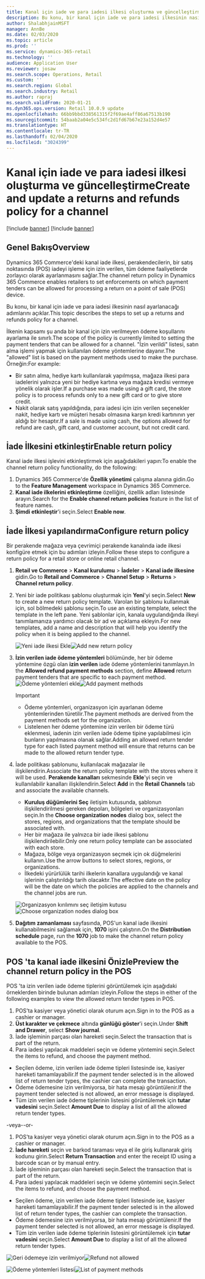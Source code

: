 ```yaml
---
title: Kanal için iade ve para iadesi ilkesi oluşturma ve güncelleştirme
description: Bu konu, bir kanal için iade ve para iadesi ilkesinin nasıl ayarlanacağını açıklar.
author: ShalabhjainMSFT
manager: AnnBe
ms.date: 02/03/2020
ms.topic: article
ms.prod: ''
ms.service: dynamics-365-retail
ms.technology: ''
audience: Application User
ms.reviewer: josaw
ms.search.scope: Operations, Retail
ms.custom: ''
ms.search.region: Global
ms.search.industry: Retail
ms.author: rapraj
ms.search.validFrom: 2020-01-21
ms.dyn365.ops.version: Retail 10.0.9 update
ms.openlocfilehash: 66bb9bbd338561315f2f69ae4aff86a67513b190
ms.sourcegitcommit: 54baab2a04e5c534fc2d1fd67b67e23a152d4e57
ms.translationtype: HT
ms.contentlocale: tr-TR
ms.lasthandoff: 02/04/2020
ms.locfileid: "3024399"
---
```

# <a name="create-and-update-a-returns-and-refunds-policy-for-a-channel"></a><span data-ttu-id="fc73b-103">Kanal için iade ve para iadesi ilkesi oluşturma ve güncelleştirme</span><span class="sxs-lookup"><span data-stu-id="fc73b-103">Create and update a returns and refunds policy for a channel</span></span>

[!include [banner](includes/banner.md)]
[!include [banner](includes/preview-banner.md)]


## <a name="overview"></a><span data-ttu-id="fc73b-104">Genel Bakış</span><span class="sxs-lookup"><span data-stu-id="fc73b-104">Overview</span></span>

<span data-ttu-id="fc73b-105">Dynamics 365 Commerce'deki kanal iade ilkesi, perakendecilerin, bir satış noktasında (POS) iadeyi işleme için izin verilen, tüm ödeme faaliyetlerde zorlayıcı olarak ayarlanmasını sağlar.</span><span class="sxs-lookup"><span data-stu-id="fc73b-105">The channel return policy in Dynamics 365 Commerce enables retailers to set enforcements on which payment tenders can be allowed for processing a return on a point of sale (POS) device.</span></span>  

<span data-ttu-id="fc73b-106">Bu konu, bir kanal için iade ve para iadesi ilkesinin nasıl ayarlanacağı adımlarını açıklar.</span><span class="sxs-lookup"><span data-stu-id="fc73b-106">This topic describes the steps to set up a returns and refunds policy for a channel.</span></span>

<span data-ttu-id="fc73b-107">İlkenin kapsamı şu anda bir kanal için izin verilmeyen ödeme koşullarını ayarlama ile sınırlı.</span><span class="sxs-lookup"><span data-stu-id="fc73b-107">The scope of the policy is currently limited to setting the payment tenders that can be allowed for a channel.</span></span> <span data-ttu-id="fc73b-108">"İzin verildi" listesi, satın alma işlemi yapmak için kullanılan ödeme yöntemlerine dayanır.</span><span class="sxs-lookup"><span data-stu-id="fc73b-108">The "allowed" list is based on the payment methods used to make the purchase.</span></span> <span data-ttu-id="fc73b-109">Örneğin:</span><span class="sxs-lookup"><span data-stu-id="fc73b-109">For example:</span></span>

- <span data-ttu-id="fc73b-110">Bir satın alma, hediye kartı kullanılarak yapılmışsa, mağaza ilkesi para iadelerini yalnızca yeni bir hediye kartına veya mağaza kredisi vermeye yönelik olarak işler.</span><span class="sxs-lookup"><span data-stu-id="fc73b-110">If a purchase was made using a gift card, the store policy is to process refunds only to a new gift card or to give store credit.</span></span> 
- <span data-ttu-id="fc73b-111">Nakit olarak satış yapıldığında, para iadesi için izin verilen seçenekler nakit, hediye kartı ve müşteri hesabı olmasına karşın kredi kartınının yer aldığı bir hesaptır.</span><span class="sxs-lookup"><span data-stu-id="fc73b-111">If a sale is made using cash, the options allowed for refund are cash, gift card, and customer account, but not credit card.</span></span> 


## <a name="enable-return-policy"></a><span data-ttu-id="fc73b-112">İade İlkesini etkinleştir</span><span class="sxs-lookup"><span data-stu-id="fc73b-112">Enable return policy</span></span>

<span data-ttu-id="fc73b-113">Kanal iade ilkesi işlevini etkinleştirmek için aşağıdakileri yapın:</span><span class="sxs-lookup"><span data-stu-id="fc73b-113">To enable the channel return policy functionality, do the following:</span></span>

1. <span data-ttu-id="fc73b-114">Dynamics 365 Commerce'de **Özellik yönetimi** çalışma alanına gidin.</span><span class="sxs-lookup"><span data-stu-id="fc73b-114">Go to the **Feature Management** workspace in Dynamics 365 Commerce.</span></span>
2. <span data-ttu-id="fc73b-115">**Kanal iade ilkelerini etkinleştirme** özelliğini, özellik adları listesinde arayın.</span><span class="sxs-lookup"><span data-stu-id="fc73b-115">Search for the **Enable channel return policies** feature in the list of feature names.</span></span>
3. <span data-ttu-id="fc73b-116">**Şimdi etkinleştir**'i seçin.</span><span class="sxs-lookup"><span data-stu-id="fc73b-116">Select **Enable now**.</span></span> 

## <a name="configure-return-policy"></a><span data-ttu-id="fc73b-117">İade İlkesi yapılandırma</span><span class="sxs-lookup"><span data-stu-id="fc73b-117">Configure return policy</span></span>

<span data-ttu-id="fc73b-118">Bir perakende mağaza veya çevrimiçi perakende kanalında iade ilkesi konfigüre etmek için bu adımları izleyin.</span><span class="sxs-lookup"><span data-stu-id="fc73b-118">Follow these steps to configure a return policy for a retail store or online retail channel.</span></span>

1. <span data-ttu-id="fc73b-119">**Retail ve Commerce** \> **Kanal kurulumu** \> **İadeler** \> **Kanal iade ilkesine** gidin.</span><span class="sxs-lookup"><span data-stu-id="fc73b-119">Go to **Retail and Commerce** \> **Channel Setup** \> **Returns** \> **Channel return policy**.</span></span>

2. <span data-ttu-id="fc73b-120">Yeni bir iade politikası şablonu oluşturmak için **Yeni**'yi seçin.</span><span class="sxs-lookup"><span data-stu-id="fc73b-120">Select **New** to create a new return policy template.</span></span> <span data-ttu-id="fc73b-121">Varolan bir şablonu kullanmak için, sol bölmedeki şablonu seçin.</span><span class="sxs-lookup"><span data-stu-id="fc73b-121">To use an existing template, select the template in the left pane.</span></span> <span data-ttu-id="fc73b-122">Yeni şablonlar için, kanala uygulandığında ilkeyi tanımlamanıza yardımcı olacak bir ad ve açıklama ekleyin.</span><span class="sxs-lookup"><span data-stu-id="fc73b-122">For new templates, add a name and description that will help you identify the policy when it is being applied to the channel.</span></span>

   <span data-ttu-id="fc73b-123">![Yeni iade ilkesi Ekle](media/Return-policy-page1.png "Yeni iade ilkesi Ekle")</span><span class="sxs-lookup"><span data-stu-id="fc73b-123">![Add new return policy](media/Return-policy-page1.png "Add new return rolicy")</span></span>
     
   
3. <span data-ttu-id="fc73b-124">**İzin verilen iade ödeme yöntemleri** bölümünde, her bir ödeme yöntemine özgü olan **izin verilen** iade ödeme yöntemlerini tanımlayın.</span><span class="sxs-lookup"><span data-stu-id="fc73b-124">In the **Allowed refund payment methods** section, define **Allowed** return payment tenders that are specific to each payment method.</span></span>
   <span data-ttu-id="fc73b-125">![Ödeme yöntemleri ekle](media/Return-policy-page2.PNG "Ödeme türü başına izin verilen ödeme yöntemlerini ayarla")</span><span class="sxs-lookup"><span data-stu-id="fc73b-125">![Add payment methods](media/Return-policy-page2.PNG "Set allowed payment methods per payment type")</span></span>
   
    > [!IMPORTANT]
    > - <span data-ttu-id="fc73b-126">Ödeme yöntemleri, organizasyon için ayarlanan ödeme yöntemlerinden türetilir.</span><span class="sxs-lookup"><span data-stu-id="fc73b-126">The payment methods are derived from the payment methods set for the organization.</span></span>
    > - <span data-ttu-id="fc73b-127">Listelenen her ödeme yöntemine izin verilen bir ödeme türü eklenmesi, iadenin izin verilen iade ödeme tipine yapılabilmesi için bunların yapılmasına olanak sağlar.</span><span class="sxs-lookup"><span data-stu-id="fc73b-127">Adding an allowed return tender type for each listed payment method will ensure that returns can be made to the allowed return tender type.</span></span>
    
4. <span data-ttu-id="fc73b-128">İade politikası şablonunu, kullanılacak mağazalar ile ilişkilendirin.</span><span class="sxs-lookup"><span data-stu-id="fc73b-128">Associate the return policy template with the stores where it will be used.</span></span> <span data-ttu-id="fc73b-129">**Perakende kanalları** sekmesinde **Ekle**'yi seçin ve kullanılabilir kanalları ilişkilendirin.</span><span class="sxs-lookup"><span data-stu-id="fc73b-129">Select **Add** in the **Retail Channels** tab and associate the available channels.</span></span> 

    - <span data-ttu-id="fc73b-130">**Kuruluş düğümlerini Seç** iletişim kutusunda, şablonun ilişkilendirilmesi gereken depoları, bölgeleri ve organizasyonları seçin.</span><span class="sxs-lookup"><span data-stu-id="fc73b-130">In the **Choose organization nodes** dialog box, select the stores, regions, and organizations that the template should be associated with.</span></span>
    - <span data-ttu-id="fc73b-131">Her bir mağaza ile yalnızca bir iade ilkesi şablonu ilişkilendirilebilir.</span><span class="sxs-lookup"><span data-stu-id="fc73b-131">Only one return policy template can be associated with each store.</span></span>
    - <span data-ttu-id="fc73b-132">Mağaza, bölge veya organizasyon seçmek için ok düğmelerini kullanın.</span><span class="sxs-lookup"><span data-stu-id="fc73b-132">Use the arrow buttons to select stores, regions, or organizations.</span></span>
    - <span data-ttu-id="fc73b-133">İlkedeki yürürlülük tarihi ilkelerin kanallara uygulandığı ve kanal işlerinin çalıştırıldığı tarih olacaktır.</span><span class="sxs-lookup"><span data-stu-id="fc73b-133">The effective date on the policy will be the date on which the policies are applied to the channels and the channel jobs are run.</span></span> 

    <span data-ttu-id="fc73b-134">![Organizasyon kırılımını seç iletişim kutusu](media/Return-policy-page3.PNG "Organizasyon kırılımını seç iletişim kutusu")</span><span class="sxs-lookup"><span data-stu-id="fc73b-134">![Choose organization nodes dialog box](media/Return-policy-page3.PNG "Choose organization nodes dialog box")</span></span>

5. <span data-ttu-id="fc73b-135">**Dağıtım zamanlaması** sayfasında, POS'un kanal iade ilkesini kullanabilmesini sağlamak için, **1070** işini çalıştırın.</span><span class="sxs-lookup"><span data-stu-id="fc73b-135">On the **Distribution schedule** page, run the **1070** job to make the channel return policy available to the POS.</span></span>

## <a name="preview-the-channel-return-policy-in-the-pos"></a><span data-ttu-id="fc73b-136">POS 'ta kanal iade ilkesini Önizle</span><span class="sxs-lookup"><span data-stu-id="fc73b-136">Preview the channel return policy in the POS</span></span>

<span data-ttu-id="fc73b-137">POS 'ta izin verilen iade ödeme tiplerini görüntülemek için aşağıdaki örneklerden birinde bulunan adımları izleyin.</span><span class="sxs-lookup"><span data-stu-id="fc73b-137">Follow the steps in either of the following examples to view the allowed return tender types in POS.</span></span>

1. <span data-ttu-id="fc73b-138">POS'ta kasiyer veya yönetici olarak oturum açın.</span><span class="sxs-lookup"><span data-stu-id="fc73b-138">Sign in to the POS as a cashier or manager.</span></span>
2. <span data-ttu-id="fc73b-139">**Üst karakter ve çekmece** altında **günlüğü göster**'i seçin.</span><span class="sxs-lookup"><span data-stu-id="fc73b-139">Under **Shift and Drawer**, select **Show journal**.</span></span>
3. <span data-ttu-id="fc73b-140">İade işleminin parçası olan hareketi seçin.</span><span class="sxs-lookup"><span data-stu-id="fc73b-140">Select the transaction that is part of the return.</span></span> 
4. <span data-ttu-id="fc73b-141">Para iadesi yapılacak maddeleri seçin ve ödeme yöntemini seçin.</span><span class="sxs-lookup"><span data-stu-id="fc73b-141">Select the items to refund, and choose the payment method.</span></span>  
- <span data-ttu-id="fc73b-142">Seçilen ödeme, izin verilen iade ödeme tipleri listesinde ise, kasiyer hareketi tamamlayabilir.</span><span class="sxs-lookup"><span data-stu-id="fc73b-142">If the payment tender selected is in the allowed list of return tender types, the cashier can complete the transaction.</span></span>
- <span data-ttu-id="fc73b-143">Ödeme ödemesine izin verilmiyorsa, bir hata mesajı görüntülenir.</span><span class="sxs-lookup"><span data-stu-id="fc73b-143">If the payment tender selected is not allowed, an error message is displayed.</span></span>
- <span data-ttu-id="fc73b-144">Tüm izin verilen iade ödeme tiplerinin listesini görüntülemek için **tutar vadesini** seçin.</span><span class="sxs-lookup"><span data-stu-id="fc73b-144">Select **Amount Due** to display a list of all the allowed return tender types.</span></span>

<span data-ttu-id="fc73b-145">-veya-</span><span class="sxs-lookup"><span data-stu-id="fc73b-145">-or-</span></span>

1. <span data-ttu-id="fc73b-146">POS'ta kasiyer veya yönetici olarak oturum açın.</span><span class="sxs-lookup"><span data-stu-id="fc73b-146">Sign in to the POS as a cashier or manager.</span></span>
2. <span data-ttu-id="fc73b-147">**İade hareketi** seçin ve barkod taraması veya el ile giriş kullanarak giriş kodunu girin.</span><span class="sxs-lookup"><span data-stu-id="fc73b-147">Select **Return Transaction** and enter the receipt ID using a barcode scan or by manual entry.</span></span> 
3. <span data-ttu-id="fc73b-148">İade işleminin parçası olan hareketi seçin.</span><span class="sxs-lookup"><span data-stu-id="fc73b-148">Select the transaction that is part of the return.</span></span> 
4. <span data-ttu-id="fc73b-149">Para iadesi yapılacak maddeleri seçin ve ödeme yöntemini seçin.</span><span class="sxs-lookup"><span data-stu-id="fc73b-149">Select the items to refund, and choose the payment method.</span></span>  
- <span data-ttu-id="fc73b-150">Seçilen ödeme, izin verilen iade ödeme tipleri listesinde ise, kasiyer hareketi tamamlayabilir.</span><span class="sxs-lookup"><span data-stu-id="fc73b-150">If the payment tender selected is in the allowed list of return tender types, the cashier can complete the transaction.</span></span>
- <span data-ttu-id="fc73b-151">Ödeme ödemesine izin verilmiyorsa, bir hata mesajı görüntülenir.</span><span class="sxs-lookup"><span data-stu-id="fc73b-151">If the payment tender selected is not allowed, an error message is displayed.</span></span>
- <span data-ttu-id="fc73b-152">Tüm izin verilen iade ödeme tiplerinin listesini görüntülemek için **tutar vadesini** seçin.</span><span class="sxs-lookup"><span data-stu-id="fc73b-152">Select **Amount Due** to display a list of all the allowed return tender types.</span></span>

<span data-ttu-id="fc73b-153">![Geri ödemeye izin verilmiyor](media/Return-policy-page6.png "Geri ödeme türüne izin verilmiyor")</span><span class="sxs-lookup"><span data-stu-id="fc73b-153">![Refund not allowed](media/Return-policy-page6.png "Refund type not allowed")</span></span>



<span data-ttu-id="fc73b-154">![Ödeme yöntemleri listesi](media/Return-policy-page5.PNG "Geri ödeme türlerine izin veriliyor")</span><span class="sxs-lookup"><span data-stu-id="fc73b-154">![List of payment methods](media/Return-policy-page5.PNG "Refund types allowed")</span></span>
